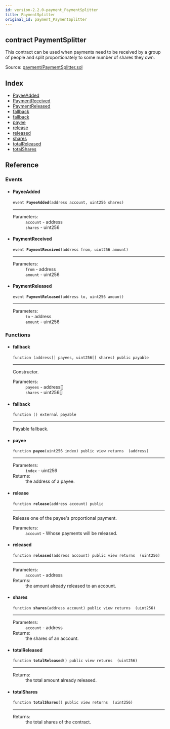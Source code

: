 ```yaml
---
id: version-2.2.0-payment_PaymentSplitter
title: PaymentSplitter
original_id: payment_PaymentSplitter
---
```


<div class="contract-doc"><div class="contract"><h2 class="contract-header"><span class="contract-kind">contract</span> PaymentSplitter</h2><p class="description">This contract can be used when payments need to be received by a group of people and split proportionately to some number of shares they own.</p><div class="source">Source: <a href="https://github.com/OpenZeppelin/zeppelin-solidity/blob/v2.2.0/contracts/payment/PaymentSplitter.sol" target="_blank">payment/PaymentSplitter.sol</a></div></div><div class="index"><h2>Index</h2><ul><li><a href="payment_PaymentSplitter.html#PayeeAdded">PayeeAdded</a></li><li><a href="payment_PaymentSplitter.html#PaymentReceived">PaymentReceived</a></li><li><a href="payment_PaymentSplitter.html#PaymentReleased">PaymentReleased</a></li><li><a href="payment_PaymentSplitter.html#">fallback</a></li><li><a href="payment_PaymentSplitter.html#">fallback</a></li><li><a href="payment_PaymentSplitter.html#payee">payee</a></li><li><a href="payment_PaymentSplitter.html#release">release</a></li><li><a href="payment_PaymentSplitter.html#released">released</a></li><li><a href="payment_PaymentSplitter.html#shares">shares</a></li><li><a href="payment_PaymentSplitter.html#totalReleased">totalReleased</a></li><li><a href="payment_PaymentSplitter.html#totalShares">totalShares</a></li></ul></div><div class="reference"><h2>Reference</h2><div class="events"><h3>Events</h3><ul><li><div class="item event"><span id="PayeeAdded" class="anchor-marker"></span><h4 class="name">PayeeAdded</h4><div class="body"><code class="signature">event <strong>PayeeAdded</strong><span>(address account, uint256 shares) </span></code><hr/><dl><dt><span class="label-parameters">Parameters:</span></dt><dd><div><code>account</code> - address</div><div><code>shares</code> - uint256</div></dd></dl></div></div></li><li><div class="item event"><span id="PaymentReceived" class="anchor-marker"></span><h4 class="name">PaymentReceived</h4><div class="body"><code class="signature">event <strong>PaymentReceived</strong><span>(address from, uint256 amount) </span></code><hr/><dl><dt><span class="label-parameters">Parameters:</span></dt><dd><div><code>from</code> - address</div><div><code>amount</code> - uint256</div></dd></dl></div></div></li><li><div class="item event"><span id="PaymentReleased" class="anchor-marker"></span><h4 class="name">PaymentReleased</h4><div class="body"><code class="signature">event <strong>PaymentReleased</strong><span>(address to, uint256 amount) </span></code><hr/><dl><dt><span class="label-parameters">Parameters:</span></dt><dd><div><code>to</code> - address</div><div><code>amount</code> - uint256</div></dd></dl></div></div></li></ul></div><div class="functions"><h3>Functions</h3><ul><li><div class="item function"><span id="fallback" class="anchor-marker"></span><h4 class="name">fallback</h4><div class="body"><code class="signature">function <strong></strong><span>(address[] payees, uint256[] shares) </span><span>public </span><span>payable </span></code><hr/><div class="description"><p>Constructor.</p></div><dl><dt><span class="label-parameters">Parameters:</span></dt><dd><div><code>payees</code> - address[]</div><div><code>shares</code> - uint256[]</div></dd></dl></div></div></li><li><div class="item function"><span id="fallback" class="anchor-marker"></span><h4 class="name">fallback</h4><div class="body"><code class="signature">function <strong></strong><span>() </span><span>external </span><span>payable </span></code><hr/><div class="description"><p>Payable fallback.</p></div></div></div></li><li><div class="item function"><span id="payee" class="anchor-marker"></span><h4 class="name">payee</h4><div class="body"><code class="signature">function <strong>payee</strong><span>(uint256 index) </span><span>public </span><span>view </span><span>returns  (address) </span></code><hr/><dl><dt><span class="label-parameters">Parameters:</span></dt><dd><div><code>index</code> - uint256</div></dd><dt><span class="label-return">Returns:</span></dt><dd>the address of a payee.</dd></dl></div></div></li><li><div class="item function"><span id="release" class="anchor-marker"></span><h4 class="name">release</h4><div class="body"><code class="signature">function <strong>release</strong><span>(address account) </span><span>public </span></code><hr/><div class="description"><p>Release one of the payee&#x27;s proportional payment.</p></div><dl><dt><span class="label-parameters">Parameters:</span></dt><dd><div><code>account</code> - Whose payments will be released.</div></dd></dl></div></div></li><li><div class="item function"><span id="released" class="anchor-marker"></span><h4 class="name">released</h4><div class="body"><code class="signature">function <strong>released</strong><span>(address account) </span><span>public </span><span>view </span><span>returns  (uint256) </span></code><hr/><dl><dt><span class="label-parameters">Parameters:</span></dt><dd><div><code>account</code> - address</div></dd><dt><span class="label-return">Returns:</span></dt><dd>the amount already released to an account.</dd></dl></div></div></li><li><div class="item function"><span id="shares" class="anchor-marker"></span><h4 class="name">shares</h4><div class="body"><code class="signature">function <strong>shares</strong><span>(address account) </span><span>public </span><span>view </span><span>returns  (uint256) </span></code><hr/><dl><dt><span class="label-parameters">Parameters:</span></dt><dd><div><code>account</code> - address</div></dd><dt><span class="label-return">Returns:</span></dt><dd>the shares of an account.</dd></dl></div></div></li><li><div class="item function"><span id="totalReleased" class="anchor-marker"></span><h4 class="name">totalReleased</h4><div class="body"><code class="signature">function <strong>totalReleased</strong><span>() </span><span>public </span><span>view </span><span>returns  (uint256) </span></code><hr/><dl><dt><span class="label-return">Returns:</span></dt><dd>the total amount already released.</dd></dl></div></div></li><li><div class="item function"><span id="totalShares" class="anchor-marker"></span><h4 class="name">totalShares</h4><div class="body"><code class="signature">function <strong>totalShares</strong><span>() </span><span>public </span><span>view </span><span>returns  (uint256) </span></code><hr/><dl><dt><span class="label-return">Returns:</span></dt><dd>the total shares of the contract.</dd></dl></div></div></li></ul></div></div></div>
